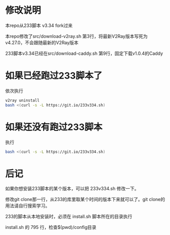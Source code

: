 # 修改说明
本repo从233脚本 v3.34 fork过来

本repo修改了src/download-v2ray.sh 第3行，将最新V2Ray版本写死为 v4.27.0，不会跟随最新的V2Ray版本

233脚本v3.34已经在src/download-caddy.sh 第9行，固定下载v1.0.4的Caddy

# 如果已经跑过233脚本了
依次执行

```bash
v2ray uninstall
bash <(curl -s -L https://git.io/233v334.sh)
```

# 如果还没有跑过233脚本
执行

```bash
bash <(curl -s -L https://git.io/233v334.sh)
```

# 后记
如果你想安装233脚本的某个版本，可以把 233v334.sh 修改一下。

修改git clone那一行，从233的库里取某个时间的版本下来就可以了。git clone的用法请自行搜索学习。

233的脚本从本地安装时，必须在 install.sh 脚本所在的目录执行

install.sh 的 795 行，检查$(pwd)/config目录
